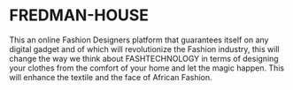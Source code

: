 # FREDMAN-HOUSE
This an online Fashion Designers platform that guarantees itself on any digital gadget and of which will revolutionize the Fashion industry, this will change the way we think about FASHTECHNOLOGY in terms  of designing your clothes from the comfort of your home and let the magic happen. This will enhance the textile and the face of African Fashion.
